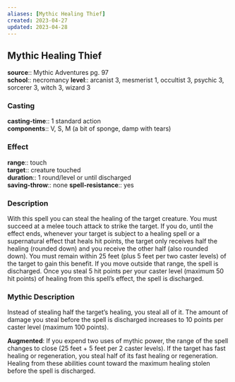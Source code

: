 ```yaml
---
aliases: [Mythic Healing Thief]
created: 2023-04-27
updated: 2023-04-28
---
```


## Mythic Healing Thief

**source**:: Mythic Adventures pg. 97  
**school**:: necromancy
**level**:: arcanist 3, mesmerist 1, occultist 3, psychic 3, sorcerer 3, witch 3, wizard 3

### Casting

**casting-time**:: 1 standard action  
**components**:: V, S, M (a bit of sponge, damp with tears)

### Effect

**range**:: touch  
**target**:: creature touched  
**duration**:: 1 round/level or until discharged  
**saving-throw**:: none
**spell-resistance**:: yes

### Description

With this spell you can steal the healing of the target creature. You must succeed at a melee touch attack to strike the target. If you do, until the effect ends, whenever your target is subject to a healing spell or a supernatural effect that heals hit points, the target only receives half the healing (rounded down) and you receive the other half (also rounded down). You must remain within 25 feet (plus 5 feet per two caster levels) of the target to gain this benefit. If you move outside that range, the spell is discharged. Once you steal 5 hit points per your caster level (maximum 50 hit points) of healing from this spell’s effect, the spell is discharged.

### Mythic Description

Instead of stealing half the target’s healing, you steal all of it. The amount of damage you steal before the spell is discharged increases to 10 points per caster level (maximum 100 points).  
  
**Augmented**: If you expend two uses of mythic power, the range of the spell changes to close (25 feet + 5 feet per 2 caster levels). If the target has fast healing or regeneration, you steal half of its fast healing or regeneration. Healing from these abilities count toward the maximum healing stolen before the spell is discharged.
